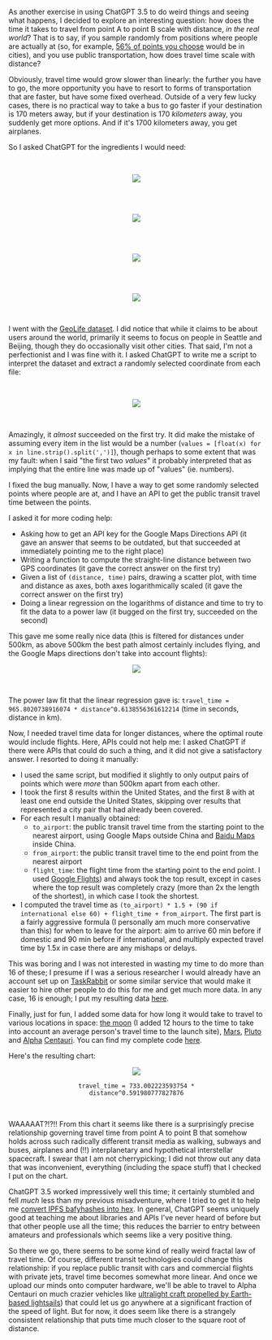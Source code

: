 [category]: <> (General,Fun)
[date]: <> (2023/04/14)
[title]: <> (Travel time ~= 750 * distance ^ 0.6)
[pandoc]: <> (--mathjax)

As another exercise in using ChatGPT 3.5 to do weird things and seeing what happens, I decided to explore an interesting question: how does the time it takes to travel from point A to point B scale with distance, _in the real world_? That is to say, if you sample randomly from positions where people are actually at (so, for example, [56% of points you choose](https://www.worldbank.org/en/topic/urbandevelopment/overview) would be in cities), and you use public transportation, how does travel time scale with distance?

Obviously, travel time would grow slower than linearly: the further you have to go, the more opportunity you have to resort to forms of transportation that are faster, but have some fixed overhead. Outside of a very few lucky cases, there is no practical way to take a bus to go faster if your destination is 170 meters away, but if your destination is 170 _kilometers_ away, you suddenly get more options. And if it's 1700 kilometers away, you get airplanes.

So I asked ChatGPT for the ingredients I would need:

<center><br>

![](../../../../images/traveltime/robot1.png)

</center><br>
<center><br>

![](../../../../images/traveltime/robot2.png)
    
</center><br>
<center><br>
    
![](../../../../images/traveltime/robot3.png)
    
</center><br>
<center><br>

![](../../../../images/traveltime/robot4.png)

</center><br>

I went with the [GeoLife dataset](https://www.microsoft.com/en-us/research/publication/geolife-gps-trajectory-dataset-user-guide/). I did notice that while it claims to be about users around the world, primarily it seems to focus on people in Seattle and Beijing, though they do occasionally visit other cities. That said, I'm not a perfectionist and I was fine with it. I asked ChatGPT to write me a script to interpret the dataset and extract a randomly selected coordinate from each file:

<center><br>

![](../../../../images/traveltime/robot5.png)

</center><br>

Amazingly, it _almost_ succeeded on the first try. It did make the mistake of assuming every item in the list would be a number (`values = [float(x) for x in line.strip().split(',')]`), though perhaps to some extent that was my fault: when I said "the first two _values_" it probably interpreted that as implying that the entire line was made up of "values" (ie. numbers).

I fixed the bug manually. Now, I have a way to get some randomly selected points where people are at, and I have an API to get the public transit travel time between the points.

I asked it for more coding help:

* Asking how to get an API key for the Google Maps Directions API (it gave an answer that seems to be outdated, but that succeeded at immediately pointing me to the right place)
* Writing a function to compute the straight-line distance between two GPS coordinates (it gave the correct answer on the first try)
* Given a list of `(distance, time)` pairs, drawing a scatter plot, with time and distance as axes, both axes logarithmically scaled (it gave the correct answer on the first try)
* Doing a linear regression on the logarithms of distance and time to try to fit the data to a power law (it bugged on the first try, succeeded on the second)

This gave me some really nice data (this is filtered for distances under 500km, as above 500km the best path almost certainly includes flying, and the Google Maps directions don't take into account flights):

<center>

![](../../../../images/traveltime/chart1.png)

</center><br>

The power law fit that the linear regression gave is: `travel_time = 965.8020738916074 * distance^0.6138556361612214` (time in seconds, distance in km).

Now, I needed travel time data for longer distances, where the optimal route would include flights. Here, APIs could not help me: I asked ChatGPT if there were APIs that could do such a thing, and it did not give a satisfactory answer. I resorted to doing it manually:

* I used the same script, but modified it slightly to only output pairs of points which were _more_ than 500km apart from each other.
* I took the first 8 results within the United States, and the first 8 with at least one end outside the United States, skipping over results that represented a city pair that had already been covered.
* For each result I manually obtained:
    * `to_airport`: the public transit travel time from the starting point to the nearest airport, using Google Maps outside China and [Baidu Maps](https://map.baidu.com/) inside China.
    * `from_airport`: the public transit travel time to the end point from the nearest airport
    * `flight_time`: the flight time from the starting point to the end point. I used [Google Flights](https://www.google.com/travel/flights)) and always took the top result, except in cases where the top result was completely crazy (more than 2x the length of the shortest), in which case I took the shortest.
* I computed the travel time as `(to_airport) * 1.5 + (90 if international else 60) + flight_time + from_airport`. The first part is a fairly aggressive formula (I personally am much more conservative than this) for when to leave for the airport: aim to arrive 60 min before if domestic and 90 min before if international, and multiply expected travel time by 1.5x in case there are any mishaps or delays.

This was boring and I was not interested in wasting my time to do more than 16 of these; I presume if I was a serious researcher I would already have an account set up on [TaskRabbit](https://www.taskrabbit.com/) or some similar service that would make it easier to hire other people to do this for me and get much more data. In any case, 16 is enough; I put my resulting data [here](https://vitalik.eth.limo/files/misc_files/travel_time_data_with_flights.csv).

Finally, just for fun, I added some data for how long it would take to travel to various locations in space: [the moon](https://science.howstuffworks.com/how-long-to-moon.htm) (I added 12 hours to the time to take into account an average person's travel time to the launch site), [Mars](https://mars.nasa.gov/mars2020/timeline/cruise/), [Pluto](https://www.universetoday.com/119264/how-long-does-it-take-to-get-to-pluto) and [Alpha](https://www.iflscience.com/a-mission-to-alpha-centauri-within-a-human-lifetime-has-just-become-more-realistic-59960) [Centauri](https://www.technologyreview.com/2018/06/22/142160/this-is-how-many-people-wed-have-to-send-to-proxima-centauri-to-make-sure-someone-actually/). You can find my complete code [here](https://vitalik.eth.limo/files/misc_files/geoanalyze.py).

Here's the resulting chart:

<center>

![](../../../../images/traveltime/chart2.png)
    
<code>travel_time = 733.002223593754 * distance^0.591980777827876</code>

</center><br>

WAAAAAT?!?!! From this chart it seems like there is a surprisingly precise relationship governing travel time from point A to point B that somehow holds across such radically different transit media as walking, subways and buses, airplanes and (!!) interplanetary and hypothetical interstellar spacecraft. I swear that I am not cherrypicking; I did not throw out any data that was inconvenient, everything (including the space stuff) that I checked I put on the chart.

ChatGPT 3.5 worked impressively well this time; it certainly stumbled and fell _much_ less than my previous misadventure, where I tried to get it to help me [convert IPFS bafyhashes into hex](../../../2022/12/06/gpt3.html). In general, ChatGPT seems uniquely good at teaching me about libraries and APIs I've never heard of before but that other people use all the time; this reduces the barrier to entry between amateurs and professionals which seems like a very positive thing.

So there we go, there seems to be some kind of really weird fractal law of travel time. Of course, different transit technologies could change this relationship: if you replace public transit with cars and commercial flights with private jets, travel time becomes somewhat more linear. And once we upload our minds onto computer hardware, we'll be able to travel to Alpha Centauri on much crazier vehicles like [ultralight craft propelled by Earth-based lightsails](https://breakthroughinitiatives.org/initiative/3)) that could let us go anywhere at a significant fraction of the speed of light. But for now, it does seem like there is a strangely consistent relationship that puts time much closer to the square root of distance.
